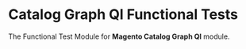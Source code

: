 # Catalog Graph Ql Functional Tests

The Functional Test Module for **Magento Catalog Graph Ql** module.
